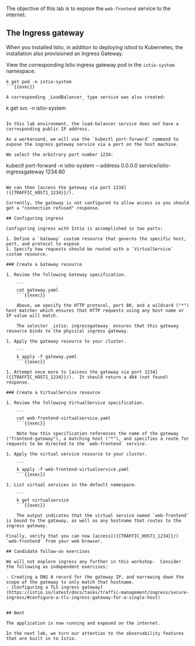 The objective of this lab is to expose the `web-frontend` service to the internet.

## The Ingress gateway

When you installed Istio, in addition to deploying istiod to Kubernetes, the installation also provisioned an Ingress Gateway.

View the corresponding Istio ingress gateway pod in the `istio-system` namespace.

```
k get pod -n istio-system
```{{exec}}

A corresponding _LoadBalancer_ type service was also created:

```
k get svc -n istio-system
```{{exec}}

In this lab environment, the load-balancer service does not have a corresponding public IP address.

As a workaround, we will use the `kubectl port-forward` command to expose the ingress gateway service via a port on the host machine.

We select the arbitrary port number 1234:

```
kubectl port-forward -n istio-system --address 0.0.0.0 service/istio-ingressgateway 1234:80
```{{exec}}

We can then [access the gateway via port 1234]({{TRAFFIC_HOST1_1234}}/).

Currently, the gateway is not configured to allow access so you should get a "connection refused" response.

## Configuring ingress

Configuring ingress with Istio is accomplished in two parts:

1. Define a `Gateway` custom resource that governs the specific host, port, and protocol to expose
1. Specify how requests should be routed with a `VirtualService` custom resource.

### Create a Gateway resource

1. Review the following Gateway specification.

    ```
    cat gateway.yaml
    ```{{exec}}

    Above, we specify the HTTP protocol, port 80, and a wildcard ("*") host matcher which ensures that HTTP requests using any host name or IP value will match.

    The selector _istio: ingressgateway_ ensures that this gateway resource binds to the physical ingress gateway.

1. Apply the gateway resource to your cluster.

    ```
    k apply -f gateway.yaml
    ```{{exec}}

1. Attempt once more to [access the gateway via port 1234]({{TRAFFIC_HOST1_1234}}/).  It should return a 404 (not found) response.

### Create a VirtualService resource

1. Review the following VirtualService specification.

    ```
    cat web-frontend-virtualservice.yaml
    ```{{exec}}

    Note how this specification references the name of the gateway ("frontend-gateway"), a matching host ("*"), and specifies a route for requests to be directed to the `web-frontend` service.

1. Apply the virtual service resource to your cluster.

    ```
    k apply -f web-frontend-virtualservice.yaml
    ```{{exec}}

1. List virtual services in the default namespace.

    ```
    k get virtualservice
    ```{{exec}}

    The output indicates that the virtual service named `web-frontend` is bound to the gateway, as well as any hostname that routes to the ingress gateway.

Finally, verify that you can now [access]({{TRAFFIC_HOST1_1234}}/) `web-frontend` from your web browser.

## Candidate follow-on exercises

We will not explore ingress any further in this workshop.  Consider the following as independent exercises:

- Creating a DNS A record for the gateway IP, and narrowing down the scope of the gateway to only match that hostname.
- [Configuring a TLS ingress gateway](https://istio.io/latest/docs/tasks/traffic-management/ingress/secure-ingress/#configure-a-tls-ingress-gateway-for-a-single-host)
 

## Next

The application is now running and exposed on the internet.

In the next lab, we turn our attention to the observability features that are built in to Istio.

